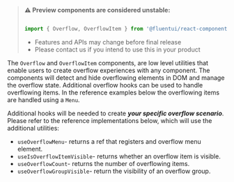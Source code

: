<!-- Don't allow prettier to collapse code block into single line -->
<!-- prettier-ignore -->
> **⚠️ Preview components are considered unstable:**
>
> ```jsx
>
> import { Overflow, OverflowItem } from '@fluentui/react-components/unstable';
>
> ```
>
> - Features and APIs may change before final release
> - Please contact us if you intend to use this in your product

The `Overflow` and `OverflowItem` components, are low level utilities that enable users to create overflow
experiences with any component. The components will detect and hide overflowing elements in DOM and manage
the overflow state. Additional overflow hooks can be used to handle overflowing items. In the reference
examples below the overflowing items are handled using a `Menu`.

Additional hooks will be needed to create _**your specific overflow scenario**_. Please refer to the reference implementations
below, which will use the additional utilities:

- `useOverflowMenu`- returns a ref that registers and overflow menu element.
- `useIsOverflowItemVisible`- returns whether an overflow item is visible.
- `useOverflowCount`- returns the number of overflowing items.
- `useOverflowGroupVisible`- return the visibility of an overflow group.
